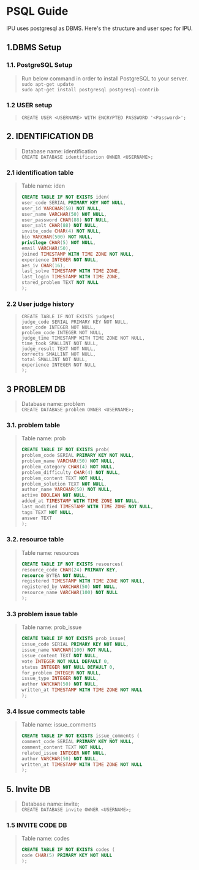 # PSQL Guide

IPU uses postgresql as DBMS. Here's the structure and user spec for IPU.

## 1.DBMS Setup
### 1.1. PostgreSQL Setup
> Run below command in order to install PostgreSQL to your server.   
> `sudo apt-get update`   
> `sudo apt-get install postgresql postgresql-contrib`
### 1.2 USER setup
> `CREATE USER <USERNAME> WITH ENCRYPTED PASSWORD '<Password>';`

## 2. IDENTIFICATION DB
> Database name: identification  
> `CREATE DATABASE identification OWNER <USERNAME>;`
### 2.1 identification table
> Table name: iden
> ```sql
> CREATE TABLE IF NOT EXISTS iden(
> user_code SERIAL PRIMARY KEY NOT NULL,
> user_id VARCHAR(50) NOT NULL,
> user_name VARCHAR(50) NOT NULL,
> user_password CHAR(88) NOT NULL,
> user_salt CHAR(88) NOT NULL,
> invite_code CHAR(4) NOT NULL,
> bio VARCHAR(500) NOT NULL,
> privilege CHAR(5) NOT NULL,
> email VARCHAR(50),
> joined TIMESTAMP WITH TIME ZONE NOT NULL,
> experience INTEGER NOT NULL,
> aes_iv CHAR(16),
> last_solve TIMESTAMP WITH TIME ZONE,
> last_login TIMESTAMP WITH TIME ZONE,
> stared_problem TEXT NOT NULL
> );
> ```
### 2.2 User judge history
> ```
> CREATE TABLE IF NOT EXISTS judges(
> judge_code SERIAL PRIMARY KEY NOT NULL,
> user_code INTEGER NOT NULL,
> problem_code INTEGER NOT NULL,
> judge_time TIMESTAMP WITH TIME ZONE NOT NULL,
> time_took SMALLINT NOT NULL,
> judge_result TEXT NOT NULL,
> corrects SMALLINT NOT NULL,
> total SMALLINT NOT NULL,
> experience INTEGER NOT NULL
> );
> ```

## 3 PROBLEM DB
> Database name: problem  
> `CREATE DATABASE problem OWNER <USERNAME>;`
### 3.1. problem table
> Table name: prob
> ```sql
> CREATE TABLE IF NOT EXISTS prob(
> problem_code SERIAL PRIMARY KEY NOT NULL,
> problem_name VARCHAR(50) NOT NULL,
> problem_category CHAR(4) NOT NULL,
> problem_difficulty CHAR(4) NOT NULL,
> problem_content TEXT NOT NULL,
> problem_solution TEXT NOT NULL,
> author_name VARCHAR(50) NOT NULL,
> active BOOLEAN NOT NULL,
> added_at TIMESTAMP WITH TIME ZONE NOT NULL,
> last_modified TIMESTAMP WITH TIME ZONE NOT NULL,
> tags TEXT NOT NULL,
> answer TEXT
> );
> ```
### 3.2. resource table
> Table name: resources
> ```sql
> CREATE TABLE IF NOT EXISTS resources(
> resource_code CHAR(24) PRIMARY KEY,
> resource BYTEA NOT NULL,
> registered TIMESTAMP WITH TIME ZONE NOT NULL,
> registered_by VARCHAR(50) NOT NULL,
> resource_name VARCHAR(100) NOT NULL
> );
> ```
### 3.3 problem issue table
> Table name: prob_issue
> ```sql
> CREATE TABLE IF NOT EXISTS prob_issue(
> issue_code SERIAL PRIMARY KEY NOT NULL,
> issue_name VARCHAR(100) NOT NULL,
> issue_content TEXT NOT NULL,
> vote INTEGER NOT NULL DEFAULT 0,
> status INTEGER NOT NULL DEFAULT 0,
> for_problem INTEGER NOT NULL,
> issue_type INTEGER NOT NULL,
> author VARCHAR(50) NOT NULL,
> written_at TIMESTAMP WITH TIME ZONE NOT NULL
> );
> ```
### 3.4 Issue commects table
> Table name: issue_comments
> ```sql
> CREATE TABLE IF NOT EXISTS issue_comments (
> comment_code SERIAL PRIMARY KEY NOT NULL,
> comment_content TEXT NOT NULL,
> related_issue INTEGER NOT NULL,
> author VARCHAR(50) NOT NULL,
> written_at TIMESTAMP WITH TIME ZONE NOT NULL
> );
> ```

## 5. Invite DB
> Database name: invite;  
> `CREATE DATABASE invite OWNER <USERNAME>;`
### 1.5 INVITE CODE DB
> Table name: codes
> ```sql
> CREATE TABLE IF NOT EXISTS codes (
> code CHAR(5) PRIMARY KEY NOT NULL
> );
> ```
>